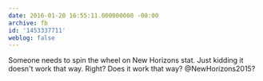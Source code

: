 ```yaml
---
date: 2016-01-20 16:55:11.000000000 -08:00
archive: fb
id: '1453337711'
weblog: false
---
```


Someone needs to spin the wheel on New Horizons stat. Just kidding it doesn't work that way. Right? Does it work that way? @NewHorizons2015?
